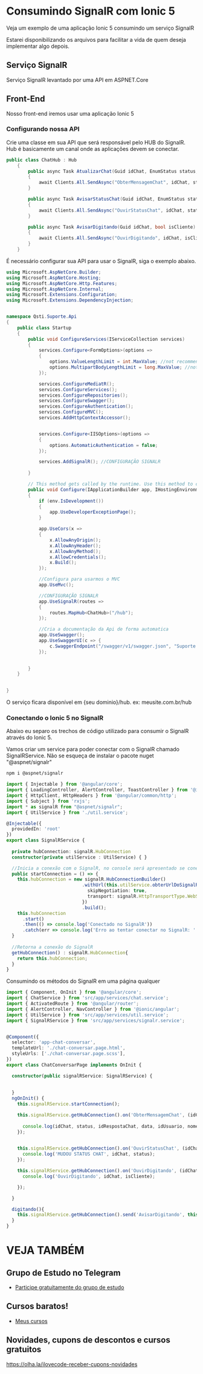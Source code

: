 # Consumindo SignalR com Ionic 5
 Veja um exemplo de uma aplicação Ionic 5 consumindo um serviço SignalR

Estarei disponibilizando os arquivos para facilitar a vida de quem deseja implementar algo depois.

## Serviço SignalR
Serviço SignalR levantado por uma API em ASPNET.Core

## Front-End
Nosso front-end iremos usar uma aplicação Ionic 5

### Configurando nossa API
Crie uma classe em sua API que será responsável pelo HUB do SignalR.
Hub é basicamente um canal onde as aplicações devem se conectar.
```csharp
public class ChatHub : Hub
    {
        public async Task AtualizarChat(Guid idChat, EnumStatus status, Guid idRespostaChat, DateTime data, Guid idUsuario, string nomeUsuario,  Guid idCliente, string nomeCliente, string mensagem)
        {
            await Clients.All.SendAsync("ObterMensagemChat", idChat, status, idRespostaChat, data, idUsuario, nomeUsuario, idCliente, nomeCliente, mensagem);
        }

        public async Task AvisarStatusChat(Guid idChat, EnumStatus status)
        {
            await Clients.All.SendAsync("OuvirStatusChat", idChat, status);
        }

        public async Task AvisarDigitando(Guid idChat, bool isCliente)
        {
            await Clients.All.SendAsync("OuvirDigitando", idChat, isCliente);
        }
    }

```
É necessário configurar sua API para usar o SignalR, siga o exemplo abaixo.

```csharp
using Microsoft.AspNetCore.Builder;
using Microsoft.AspNetCore.Hosting;
using Microsoft.AspNetCore.Http.Features;
using Microsoft.AspNetCore.Internal;
using Microsoft.Extensions.Configuration;
using Microsoft.Extensions.DependencyInjection;


namespace Qsti.Suporte.Api
{
    public class Startup
    {
        public void ConfigureServices(IServiceCollection services)
        {
            services.Configure<FormOptions>(options =>
            {
                options.ValueLengthLimit = int.MaxValue; //not recommended value
                options.MultipartBodyLengthLimit = long.MaxValue; //not recommended value
            });

            services.ConfigureMediatR();
            services.ConfigureServices();
            services.ConfigureRepositories();
            services.ConfigureSwagger();
            services.ConfigureAuthentication();
            services.ConfigureMVC();
            services.AddHttpContextAccessor();


            services.Configure<IISOptions>(options =>
            {
                options.AutomaticAuthentication = false;
            });

            services.AddSignalR(); //CONFIGURAÇÃO SIGNALR
            
        }

        // This method gets called by the runtime. Use this method to configure the HTTP request pipeline.
        public void Configure(IApplicationBuilder app, IHostingEnvironment env)
        {
            if (env.IsDevelopment())
            {
                app.UseDeveloperExceptionPage();
            }

            app.UseCors(x =>
            {
                x.AllowAnyOrigin();
                x.AllowAnyHeader();
                x.AllowAnyMethod();
                x.AllowCredentials();
                x.Build();
            });

            //Configura para usarmos o MVC
            app.UseMvc();

            //CONFIGURAÇÃO SIGNALR
            app.UseSignalR(routes =>
            {
                routes.MapHub<ChatHub>("/hub");
            });

            //Cria a documentação da Api de forma automatica
            app.UseSwagger();
            app.UseSwaggerUI(c => {
                c.SwaggerEndpoint("/swagger/v1/swagger.json", "Suporte - V1");
            });

            
        }
    }

    
}

```
O serviço ficara disponível em {seu dominio}/hub. ex: meusite.com.br/hub

### Conectando o Ionic 5 no SignalR
Abaixo eu separo os trechos de código utilizado para consumir o SignalR através do Ionic 5.

Vamos criar um service para poder conectar com o SignalR chamado SignalRService.
Não se esqueça de instalar o pacote nuget "@aspnet/signalr"
```sh
npm i @aspnet/signalr
```
```typescript
import { Injectable } from '@angular/core';
import { LoadingController, AlertController, ToastController } from '@ionic/angular';
import { HttpClient, HttpHeaders } from '@angular/common/http';
import { Subject } from 'rxjs';
import * as signalR from "@aspnet/signalr";
import { UtilService } from './util.service';

@Injectable({
  providedIn: 'root'
})
export class SignalRService {
  
  private hubConnection: signalR.HubConnection
  constructor(private utilService : UtilService) { }

  //Inicia a conexão com o SignalR, no console será apresentado se conectou ou deu erro
  public startConnection = () => {
    this.hubConnection = new signalR.HubConnectionBuilder()
                            .withUrl(this.utilService.obterUrlDoSignalR(),{  //this.utilService.obterUrlDoSignalR() retorna onde esta o Hub {dominio do site}/hub
                              skipNegotiation: true,
                              transport: signalR.HttpTransportType.WebSockets
                            })
                            .build();
    this.hubConnection
      .start()
      .then(() => console.log('Conectado no SignalR'))
      .catch(err => console.log('Erro ao tentar conectar no SignalR: ' + err))
  }
  
  //Retorna a conexão do SignalR
  getHubConnection() : signalR.HubConnection{
    return this.hubConnection;
  }
}

```

Consumindo os métodos do SignalR em uma página qualquer
```typescript
import { Component, OnInit } from '@angular/core';
import { ChatService } from 'src/app/services/chat.service';
import { ActivatedRoute } from '@angular/router';
import { AlertController, NavController } from '@ionic/angular';
import { UtilService } from 'src/app/services/util.service';
import { SignalRService } from 'src/app/services/signalr.service';


@Component({
  selector: 'app-chat-conversar',
  templateUrl: './chat-conversar.page.html',
  styleUrls: ['./chat-conversar.page.scss'],
})
export class ChatConversarPage implements OnInit {

  constructor(public signalRService: SignalRService) {
   
    
  }
  ngOnInit() {
    this.signalRService.startConnection();

    this.signalRService.getHubConnection().on('ObterMensagemChat', (idChat, status, idRespostaChat, data, idUsuario, nomeUsuario, idCliente, nomeCliente, mensagem) => {
      
      console.log(idChat, status, idRespostaChat, data, idUsuario, nomeUsuario, idCliente, nomeCliente, mensagem);
    });

    
    this.signalRService.getHubConnection().on('OuvirStatusChat', (idChat, status) => {
      console.log('MUDOU STATUS CHAT', idChat, status);
    });

    this.signalRService.getHubConnection().on('OuvirDigitando', (idChat, isCliente) => {
      console.log('OuvirDigitando', idChat, isCliente);

    });

  }

  digitando(){
    this.signalRService.getHubConnection().send('AvisarDigitando', this.idChat, false);
  }
}
```
# VEJA TAMBÉM
## Grupo de Estudo no Telegram
- [Participe gratuitamente do grupo de estudo](https://t.me/blogilovecode)

## Cursos baratos!
- [Meus cursos](https://olha.la/udemy)

## Novidades, cupons de descontos e cursos gratuitos
https://olha.la/ilovecode-receber-cupons-novidades


